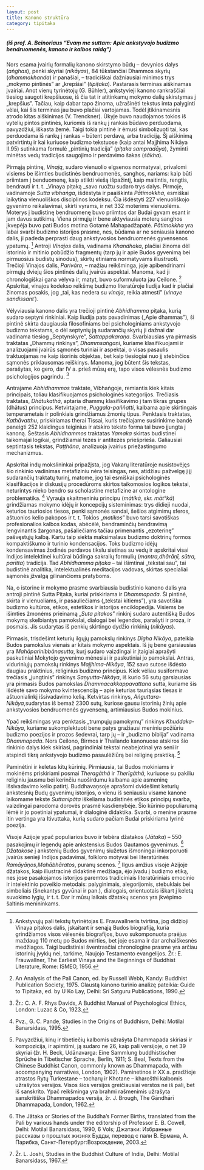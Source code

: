 ```yaml
---
layout: post
title: Kanono struktūra
category: tipitaka
---
```

##### (iš prof. A. Beinoriaus “_Evaṃ me suttam_: Apie ankstyvojo budizmo bendruomenės, kanono ir kalbos raidą”)

Nors esama įvairių formalių kanono skirstymo būdų – devynios dalys (_aṅghas_), penki skyriai (_nikāyas_), 84 tūkstančiai Dhammos skyrių (_dhammakhanda_) ir panašiai, – tradiciškai dažniausiai minimos trys „mokymo pintinės” ar „krepšiai” (_tipiṭaka_). Pastarasis terminas aiškinamas įvairiai. Anot vienų tyrinėtojų (G. Bühler), ankstyvieji kanono rankraščiai tiesiog saugoti krepšiuose, iš čia tat ir atitinkamų mokymo dalių skirstymas į „krepšius”. Tačiau, kaip dabar tapo žinoma, užrašinėti tekstus imta palyginti vėlai, kai šis terminas jau buvo plačiai vartojamas. Todėl įtikinamesnis atrodo kitas aiškinimas (V. Trenckner). Ūkyje buvo naudojamos tokios iš vytelių pintos pintinės, kuriomis iš rankų į rankas būdavo perduodama, pavyzdžiui, iškasta žemė. Taigi tokia pintinė ir ėmusi simbolizuoti tai, kas perduodama iš rankų į rankas – būtent perdavą, arba tradiciją. Šį aiškinimą patvirtintų ir kai kuriuose budizmo tekstuose (kaip antai Majjhima Nikāya II.95) sutinkama formulė „pintinių tradicija” (_piṭaka sampradāya_), žyminti minėtas vedų tradicijos saugojimo ir perdavimo šakas (_śākha_).
<!--break-->
Pirmąją pintinę, _Vinają_, sudaro vienuolio elgsenos normatyvai, privalomi visiems be išimties budistinės bendruomenės, sanghos, nariams: kaip būti priimtam į benduomenę, kaip atlikti viešą išpažintį, kaip maitintis, rengtis, bendrauti ir t. t. _Vinaya piṭaką _savo ruožtu sudaro trys dalys. Pirmoje, vadinamoje _Sutta vibhaṅga_, išdėstyta ir paaiškinta _Pātimokkha_, esmiškai laikytina vienuoliškos disciplinos kodeksu. Čia išdėstyti 227 vienuoliškojo gyvenimo reikalavimai, skirti vyrams, ir net 332 moterims vienuolėms. Moterys į budistinę bendruomenę buvo priimtos dar Budai gyvam esant ir jam davus sutikimą. Viena pirmųjų ir bene aktyviausia moterų sanghos įkvepėja buvo pati Budos motina Gotamė Mahapadžapatė. _Pātimokkha_ yra labai svarbi budizmo istorijos prasme, nes, būdama ar ne seniausia kanono dalis, ji padeda perprasti daug ankstyvosios bendruomenės gyvensenos ypatumų. [^1] Antroji _Vinajos_ dalis, vadinama _Khandhaka_, plačiai žinoma dėl istorinio ir mitinio pobūdžio fragmentų (tarp jų ir apie Budos gyvenimą bei pirmuosius budistų sinodus), skirtų etiniams normatyvams iliustruoti. Trečioji Vinajos dalis, _Parivāra_, – mažiau reikšminga, joje apibendrinami pirmųjų dviejų šios pintinės dalių įvairūs aspektai. Manoma, kad ji chronologiškai gana vėlyva ir, matyt, buvo suformuluota jau Ceilone. [^2] Apskritai, vinajos kodekso reikšmę budizmo literatūroje liudija kad ir plačiai žinomas posakis, jog „tai, kas nedera su _vinaja_, reikia atmesti” (_vinaye sandissant´_).

Vėlyviausia kanono dalis yra trečioji pintinė _Abhidhamma_ piṭaka, kurią sudaro septyni rinkiniai. Kaip liudija pats pavadinimas („Apie dhammas”), ši pintinė skirta daugiausia filosofiniams bei psichologiniams ankstyvojo budizmo tekstams, o dėl septynių ją sudarančių skyrių ji dažnai dar vadinama tiesiog „Septynskyre”, _Sattappakaraṇa_. Svarbiausias yra pirmasis traktatas „Dhammų rinkinys”, _Dhammsaṅgaṇi_, kuriame klasifikuojami ir analizuojami įvairūs sąmonės turiniai ir aspektai, o visas pasaulis traktuojamas ne kaip išorinis objektas, bet kaip tiesiogiai nuo jį stebinčios sąmonės priklausomas reiškinys. Manoma, jog būtent šis tekstas, parašytas, ko gero, dar IV a. prieš mūsų erą, tapo visos vėlesnės budizmo psichologijos pagrindu. [^3]

Antrajame _Abhidhammos_ traktate, Vibhaṅgoje, remiantis kiek kitais principais, toliau klasifikuojamos psichologinės kategorijos. Trečiasis traktatas, _Dhātukathā_, aptaria dhammų klasifikavimo į tam tikras grupes (dhātus) principus. Ketvirtajame, _Puggala-paññatti_, kalbama apie skirtingais temperametais ir polinkiais grindžiamus žmonių tipus. Penktasis traktatas, _Kathāvatthu_, priskiriamas therai Tissai, kuris trečiajame susirinkime bandė paneigti 252 klaidingus teiginius ir atskiro teksto forma tai buvo įjungta į kanoną. Šeštasis _Abhidhammos_ traktatas _Yamaka_ skirtas budistinei taikomajai logikai, grindžiamai tezės ir antitezės priešprieša. Galiausiai septintasis tekstas, _Paṭṭhāna_, analizuoja įvairius priežastingumo mechanizmus.

Apskritai indų mokslininkai pripažįsta, jog Vakarų literatūroje nusistovėjęs šio rinkinio vadinimas metafiziniu nėra teisingas, nes, atidžiau pažvelgę į jį sudarančių traktatų turinį, matome, jog tai esmiškai psichologinės klasifikacijos ir diskusijų procedūroms skirtos taikomosios logikos tekstai, neturintys nieko bendro su scholastine metafizine ar ontologine problematika. [^4] Vyrauja skaitmeniniu principu (_mātikā, skr. māt°kā_) grindžiamas mokymo idėjų ir koncepcijų sisteminimas: trys didieji nuodai, keturios tauriosios tiesos, penki sąmonės sandai, šešios atgimimų sferos, aštuonios kelio pakopos ir t. t. Tokios „_matikos_” buvo tarsi savotiškas profesionalios kalbos kodas, abėcėlė, bendraminčių bendravimą lengvinantis žargonas, pašaliečiams tačiau primenantis „ezoterinę” pašvęstųjų kalbą. Kartu taip siekta maksimalaus budizmo doktrinų formos kompaktiškumo ir turinio kondensacijos. Toks budizmo idėjų kondensavimas žodinės perdavos tikslu sietinas su vedų ir apskritai visai Indijos intelektinei kultūrai būdinga sakralių formulių (_mantra,dhārāṇī, sūtra, paritta_) tradicija. Tad _Abhidhamma_ _piṭaka_ – tai išimtinai „tekstai sau”, tai budistinė analitika, intelektualinės meditacijos vadovas, skirtas specialiai sąmonės įžvalgą gilinančioms pratyboms.

Na, o istorine ir mokymo prasme svarbiausia budistinio kanono dalis yra antroji pintinė Sutta Piṭaka, kuriai priskiriama ir _Dhammapada_. Ši pintinė, skirta ir vienuoliams, ir pasauliečiams („tekstai kitiems”), yra savotiška budizmo kultūros, etikos, estetikos ir istorijos enciklopedija. Visiems be išimties žmonėms prieinamą „_Suta pitakos_” rinkinį sudaro autentišką Budos mokymą skelbiantys pamokslai, dialogai bei legendos, parašyti ir proza, ir posmais. Jis sudarytas iš penkių skirtingo dydžio rinkinių (_nikāyas_).

Pirmasis, trisdešimt keturių ilgųjų pamokslų rinkinys _Dīgha_ _Nikāya_, pateikia Budos pamokslus vienais ar kitais mokymo aspektais. Iš jų bene garsiausias yra _Mahāparinibbānasutta_, kurį sudaro vaizdingai ir įtaigiai aprašyti paskutiniai Mokytojo gyvenimo mėnesiai ir paskutiniai jo pamokslai. Antras, viduriniųjų pamokslų rinkinys _Majjhima-Nikāya_, 152 savo sutose išdėsto daugiau praktinius, religinius budizmo principus. Kiek vėliau susiformavo trečiasis „jungtinis” rinkinys _Saṇyutta-Nikāya_, iš kurio 56 sutų garsiausias yra pirmasis Budos pamokslas _Dhammacakkappavattana_ sutta, kuriame šis išdėstė savo mokymo kvintescenciją – apie keturias tauriąsias tiesas ir aštuonialinkį išsivadavimo kelią. Ketvirtas rinkinys, _Aṅguttara-Nikāya_,sudarytas iš bemaž 2300 sutų, kuriose gausu istorinių žinių apie ankstyvosios bendruomenės gyvenseną, artimiausius Budos mokinius.

Ypač reikšmingas yra penktasis „trumpųjų pamokymų” rinkinys _Khuddaka-Nikāya_, kuriame sukomplektuoti bene patys gražiausi meniniu požiūriu budizmo poezijos ir prozos šedevrai, tarp jų – ir „budizmo biblija” vadinama _Dhammapada_. Nors Ceilono, Birmos ir Thailando kanonuose atskiros šio rinkinio dalys kiek skiriasi, pagrindiniai tekstai neabejotinai yra seni ir atspindi tikrą ankstyvojo budizmo pasaulėžiūrą bei religinę praktiką. [^5]

Paminėtini ir keletas kitų kūrinių. Pirmiausia, tai Budos mokiniams ir mokinėms priskiriami posmai _Theragāthā_ ir _Therīgāthā_, kuriuose su pakiliu religiniu jausmu bei kerinčiu nuoširdumu kalbama apie asmeninę išsivadavimo kelio patirtį. Buddhavaṇsoje aprašomi dvidešimt keturių ankstesnių Budų gyvenimų istorijos, o vienu iš seniausiu visame kanone laikomame tekste _Suttanipāta_ iškeliama budistinės etikos principų svarba, vaizdingai parodoma dorovės prasmė kasdienybėje. Šio kūrinio populiarumą lėmė ir jo poetiniai ypatumai, ir dialoginė didaktika. Svarbi, o menine prasme itin vertinga yra Itivuttaka, kurią sudaro pačiam Budai priskiriama lyrinė poezija.

Visoje Azijoje ypač populiarios buvo ir tebėra džatakos (_Jātaka_) – 550 pasakojimų ir legendų apie ankstensius Budos Gautamos gyvenimus. [^6] _Džatakose_ į ankstenių Budos gyvenimų siužetus išmoningai inkorporuoti įvairūs senieji Indijos padavimai, folkloro motyvai bei literatūrinės _Ramāyāṇos_,_Mahābhāratos_, puranų scenos. [^7] Ilgus amžius visoje Azijoje džatakos, kaip iliustracinė didaktinė medžiaga, ėjo įvadu į budizmo etiką, nes jose pasakojamos istorijos paremtos tradiciniais literatūriniais emocinio ir intelektinio poveikio metodais: palyginimais, alegorijomis, stebuklais bei simboliais (šnekantys gyvūnai ir pan.), dialogais, orientuotais iškart į keletą suvokimo lygių, ir t. t. Dar ir mūsų laikais džatakų scenos yra įkvėpimo šaltinis menininkams.

[^1]: Ankstyvųjų pali tekstų tyrinėtojas E. Frauwallneris tvirtina, jog didžioji Vinaya piṭakos dalis, įskaitant ir senąją Budos biografiją, kuria grindžiamos visos vėlesnės biografijos, buvo sukomponuota praėjus maždaug 110 metų po Budos mirties, bet joje esama ir dar archaiškesnės medžiagos. Taigi budistiniai šventrasčiai chronologine prasme yra arčiau istorinių įvykių nei, tarkime, Naujojo Testamento evangelijos. Žr.: E. Frauwallner, The Earliest Vinaya and the Beginnings of Buddhist Literature, Rome: ISMEO, 1956.

[^2]: An Analysis of the Pali Canon, ed. by Russell Webb, Kandy: Buddhist Publication Society, 1975. Glaustą kanono turinio analizę pateikia: Guide to Tipitaka, ed. by U Ko Lay, Delhi: Sri Satguru Publications, 1990.

[^3]: Žr.: C. A. F. Rhys Davids, A Buddhist Manual of Psychological Ethics, London: Luzac & Co, 1923.

[^4]: Pvz., G. C. Pande, Studies in the Origins of Buddhism, Delhi: Motilal Banarsidass, 1995.

[^5]: Pavyzdžiui, kinų ir tibetiečių kalbomis užrašyta Dhammapada skiriasi ir kompozicija, ir apimtimi, ją sudaro ne 26, kaip pali versijoje, o net 39 skyriai (žr. H. Beck, Udānavarga: Eine Sammlung buddhistischer Sprüche in Tibetischer Sprache, Berlin, 1911; S. Beal, Texts from the Chinese Buddhist Canon, commonly known as Dhammapada, with accompanying narratives, London, 1902). Paminetinos ir XX a. pradžioje atrastos Rytų Turkestane – tocharų ir Khotane – kharošthi kalbomis užrašytos versijos. Visos šios versijos greičiausiai verstos ne iš pali, bet iš sanskrito. Ypač reikšminga yra brahmi rašmenimis užrašyta sanskritiška Dhammapados versija, žr. J. Brough, The Gāndhārī Dhammapada, London, 1962.

[^6]: The Jâtaka or Stories of the Buddha’s Former Births, translated from the Pali by various hands under the editorship of Professor E. B. Cowell, Delhi: Motilal Banarsidass, 1990, 6 Vols; Джатаки: Избранные рассказы о прошлых жизнях Будды, перевод с пали В. Ермана, А. Парибка, Санкт-Петербург:Возрождение, 2003.

[^7]: Žr. L. Joshi, Studies in the Buddhist Culture of India, Delhi: Motilal Banarsidass, 1967.
